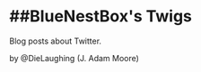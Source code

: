 ##BlueNestBox's Twigs
===================

Blog posts about Twitter.

by @DieLaughing (J. Adam Moore)
